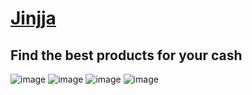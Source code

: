# [Jinjja](https://jinjja.pages.dev/)
## Find the best products for your cash

![image](https://user-images.githubusercontent.com/30901276/202233945-d6c56d29-05e2-4735-a063-9a9305b42af2.png)
![image](https://user-images.githubusercontent.com/30901276/202234676-839001d3-a536-4779-9483-e5b1839e879c.png)
![image](https://user-images.githubusercontent.com/30901276/202234087-376b401b-8f76-4c3a-935b-f1d4b222ea6d.png)
![image](https://user-images.githubusercontent.com/30901276/202234234-59f1e6dd-6a04-48a1-b529-7282874d0717.png)
